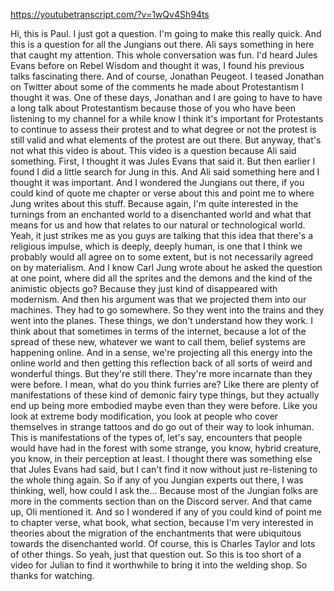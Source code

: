 https://youtubetranscript.com/?v=1wQv4Sh94ts

 Hi, this is Paul. I just got a question. I'm going to make this really quick. And this is a question for all the Jungians out there. Ali says something in here that caught my attention. This whole conversation was fun. I'd heard Jules Evans before on Rebel Wisdom and thought it was, I found his previous talks fascinating there. And of course, Jonathan Peugeot. I teased Jonathan on Twitter about some of the comments he made about Protestantism I thought it was. One of these days, Jonathan and I are going to have to have a long talk about Protestantism because those of you who have been listening to my channel for a while know I think it's important for Protestants to continue to assess their protest and to what degree or not the protest is still valid and what elements of the protest are out there. But anyway, that's not what this video is about. This video is a question because Ali said something. First, I thought it was Jules Evans that said it. But then earlier I found I did a little search for Jung in this. And Ali said something here and I thought it was important. And I wondered the Jungians out there, if you could kind of quote me chapter or verse about this and point me to where Jung writes about this stuff. Because again, I'm quite interested in the turnings from an enchanted world to a disenchanted world and what that means for us and how that relates to our natural or technological world. Yeah, it just strikes me as you guys are talking that this idea that there's a religious impulse, which is deeply, deeply human, is one that I think we probably would all agree on to some extent, but is not necessarily agreed on by materialism. And I know Carl Jung wrote about he asked the question at one point, where did all the sprites and the demons and the kind of the animistic objects go? Because they just kind of disappeared with modernism. And then his argument was that we projected them into our machines. They had to go somewhere. So they went into the trains and they went into the planes. These things, we don't understand how they work. I think about that sometimes in terms of the internet, because a lot of the spread of these new, whatever we want to call them, belief systems are happening online. And in a sense, we're projecting all this energy into the online world and then getting this reflection back of all sorts of weird and wonderful things. But they're still there. They're more incarnate than they were before. I mean, what do you think furries are? Like there are plenty of manifestations of these kind of demonic fairy type things, but they actually end up being more embodied maybe even than they were before. Like you look at extreme body modification, you look at people who cover themselves in strange tattoos and do go out of their way to look inhuman. This is manifestations of the types of, let's say, encounters that people would have had in the forest with some strange, you know, hybrid creature, you know, in their perception at least. I thought there was something else that Jules Evans had said, but I can't find it now without just re-listening to the whole thing again. So if any of you Jungian experts out there, I was thinking, well, how could I ask the... Because most of the Jungian folks are more in the comments section than on the Discord server. And that came up, Oli mentioned it. And so I wondered if any of you could kind of point me to chapter verse, what book, what section, because I'm very interested in theories about the migration of the enchantments that were ubiquitous towards the disenchanted world. Of course, this is Charles Taylor and lots of other things. So yeah, just that question out. So this is too short of a video for Julian to find it worthwhile to bring it into the welding shop. So thanks for watching.